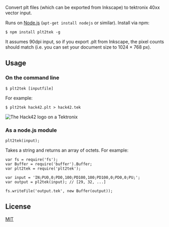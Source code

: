 Convert plt files (which can be exported from Inkscape) to tektronix 40xx vector input.

Runs on [Node.js](http://nodejs.org/) (`apt-get install nodejs` or similar). Install via npm:

    $ npm install plt2tek -g

It assumes 90dpi input, so if you export .plt from Inkscape, the pixel counts should match (i.e. you can set your document size to 1024 × 768 px).

## Usage

### On the command line

    $ plt2tek [inputfile]

For example:

    $ plt2tek hack42.plt > hack42.tek

![The Hack42 logo on a Tektronix](https://raw.github.com/Hack42/plt2tek/master/assets/proof.jpg)

### As a node.js module

    plt2tek(input);

Takes a string and returns an array of octets. For example:

    var fs = require('fs');
    var Buffer = require('buffer').Buffer;
    var plt2tek = require('plt2tek');

    var input = 'IN;PU0,0;PD0,100;PD100,100;PD100,0;PD0,0;PU;';
    var output = pl2tek(input); // [29, 32, ...]

    fs.writeFile('output.tek', new Buffer(output));

## License

[MIT](https://raw.github.com/Hack42/plt2tek/master/LICENSE)
